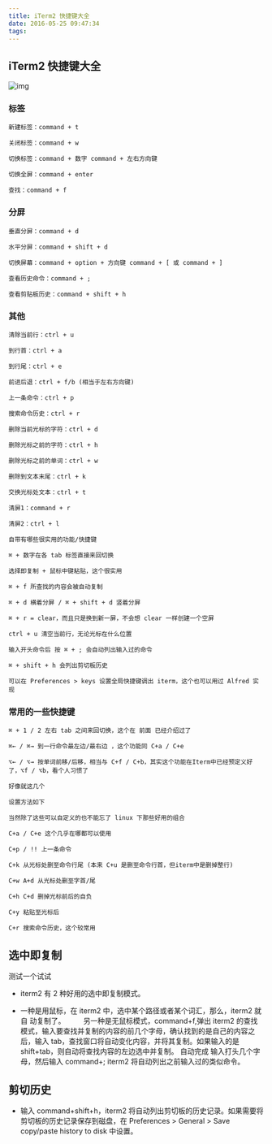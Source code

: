 ```yaml
---
title: iTerm2 快捷键大全
date: 2016-05-25 09:47:34
tags:
---
```




## iTerm2 快捷键大全

![img](http://ww3.sinaimg.cn/mw690/78f9859egw1et95qq4cg8j20kt073aaq.jpg)

### 标签



	新建标签：command + t
	
	关闭标签：command + w
	
	切换标签：command + 数字 command + 左右方向键
	
	切换全屏：command + enter
	
	查找：command + f
	
### 分屏
 
 
	垂直分屏：command + d
	
	水平分屏：command + shift + d
	
	切换屏幕：command + option + 方向键 command + [ 或 command + ]
	
	查看历史命令：command + ;
	
	查看剪贴板历史：command + shift + h
	
	
	
	
### 其他


	清除当前行：ctrl + u
	
	到行首：ctrl + a
	
	到行尾：ctrl + e
	
	前进后退：ctrl + f/b (相当于左右方向键)
	
	上一条命令：ctrl + p
	
	搜索命令历史：ctrl + r
	
	删除当前光标的字符：ctrl + d
	
	删除光标之前的字符：ctrl + h
	
	删除光标之前的单词：ctrl + w
	
	删除到文本末尾：ctrl + k
	
	交换光标处文本：ctrl + t
	
	清屏1：command + r
	
	清屏2：ctrl + l
	
	自带有哪些很实用的功能/快捷键
	
	⌘ + 数字在各 tab 标签直接来回切换
	
	选择即复制 + 鼠标中键粘贴，这个很实用
	
	⌘ + f 所查找的内容会被自动复制
	
	⌘ + d 横着分屏 / ⌘ + shift + d 竖着分屏
	
	⌘ + r = clear，而且只是换到新一屏，不会想 clear 一样创建一个空屏
	
	ctrl + u 清空当前行，无论光标在什么位置
	
	输入开头命令后 按 ⌘ + ; 会自动列出输入过的命令
	
	⌘ + shift + h 会列出剪切板历史
	
	可以在 Preferences > keys 设置全局快捷键调出 iterm，这个也可以用过 Alfred 实现
	
### 常用的一些快捷键 

	⌘ + 1 / 2 左右 tab 之间来回切换，这个在 前面 已经介绍过了
	
	⌘← / ⌘→ 到一行命令最左边/最右边 ，这个功能同 C+a / C+e
	
	⌥← / ⌥→ 按单词前移/后移，相当与 C+f / C+b，其实这个功能在Iterm中已经预定义好了，⌥f / ⌥b，看个人习惯了
	
	好像就这几个
	
	设置方法如下
	
	当然除了这些可以自定义的也不能忘了 linux 下那些好用的组合
	
	C+a / C+e 这个几乎在哪都可以使用
	
	C+p / !! 上一条命令
	
	C+k 从光标处删至命令行尾 (本来 C+u 是删至命令行首，但iterm中是删掉整行)
	
	C+w A+d 从光标处删至字首/尾
	
	C+h C+d 删掉光标前后的自负
	
	C+y 粘贴至光标后
	
	C+r 搜索命令历史，这个较常用

## 选中即复制
测试一个试试

- iterm2 有 2 种好用的选中即复制模式。

- 一种是用鼠标，在 iterm2 中，选中某个路径或者某个词汇，那么，iterm2 就自 动复制了。 　　
另一种是无鼠标模式，command+f,弹出 iterm2 的查找模式，输入要查找并复制的内容的前几个字母，确认找到的是自己的内容之后，输入 tab，查找窗口将自动变化内容，并将其复制。如果输入的是 shift+tab，则自动将查找内容的左边选中并复制。
自动完成
输入打头几个字母，然后输入 command+; iterm2 将自动列出之前输入过的类似命令。 　　

## 剪切历史

- 输入 command+shift+h，iterm2 将自动列出剪切板的历史记录。如果需要将剪切板的历史记录保存到磁盘，在 Preferences > General > Save copy/paste history to disk 中设置。




